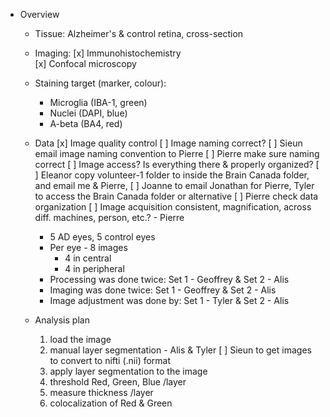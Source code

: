 * Overview

  * Tissue: Alzheimer's & control retina, cross-section 
  * Imaging: 
    [x] Immunohistochemistry  
    [x] Confocal microscopy

  * Staining target (marker, colour): 
    * Microglia (IBA-1, green)
    * Nuclei (DAPI, blue) 
    * A-beta (BA4, red)

  * Data
    [x] Image quality control 
    [ ] Image naming correct? 
      [ ] Sieun email image naming convention to Pierre
      [ ] Pierre make sure naming correct 
    [ ] Image access? Is everything there & properly organized? 
      [ ] Eleanor copy volunteer-1 folder to inside the Brain Canada folder, and email me & Pierre, 
      [ ] Joanne to email Jonathan for Pierre, Tyler to access the Brain Canada folder or alternative
      [ ] Pierre check data organization
    [ ] Image acquisition consistent, magnification, across diff. machines, person, etc.? - Pierre  
    * 5 AD eyes, 5 control eyes
    * Per eye - 8 images 
      * 4 in central 
      * 4 in peripheral
    * Processing was done twice: Set 1 - Geoffrey & Set 2 - Alis 
    * Imaging was done twice: Set 1 - Geoffrey & Set 2 - Alis
    * Image adjustment was done by: Set 1 - Tyler & Set 2 - Alis 
      
  * Analysis plan 
    1. load the image
    2. manual layer segmentation - Alis & Tyler 
      [ ] Sieun to get images to convert to nifti (.nii) format
    3. apply layer segmentation to the image 
    4. threshold Red, Green, Blue /layer
    5. measure thickness /layer
    6. colocalization of Red & Green 
   
